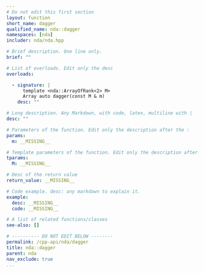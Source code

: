 ```yaml
---
# Do not edit this first section
layout: function
short_name: dagger
qualified_name: nda::dagger
namespaces: [nda]
includer: nda/nda.hpp

# Brief description. One line only.
brief: ""

# List of overloads. Edit only the desc
overloads:

  - signature: |
      template <nda::ArrayOfRank<2> M>
      Array auto dagger(const M & m)
    desc: ""

# Long description. Any Markdown, with code, latex, multiline with |
desc: ""

# Parameters of the function. Edit only the description after the :
params:
  m: __MISSING__

# Template parameters of the function. Edit only the description after the :
tparams:
  M: __MISSING__

# Desc of the return value
return_value: __MISSING__

# Code example. desc: any markdown to explain it.
example:
  desc: __MISSING__
  code: __MISSING__

# A list of related functions/classes
see-also: []

# ---------- DO NOT EDIT BELOW --------
permalink: /cpp-api/nda/dagger
title: nda::dagger
parent: nda
nav_exclude: true
...
```


